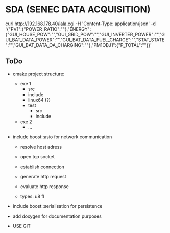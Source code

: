 # SDA (SENEC DATA ACQUISITION)

curl http://192.168.178.40/lala.cgi -H 'Content-Type: application/json' -d '{"PV1":{"POWER_RATIO":""},"ENERGY":{"GUI_HOUSE_POW":"","GUI_GRID_POW":"","GUI_INVERTER_POWER":"","GUI_BAT_DATA_POWER":"","GUI_BAT_DATA_FUEL_CHARGE":"","STAT_STATE":"","GUI_BAT_DATA_OA_CHARGING":""},"PM1OBJ1":{"P_TOTAL":""}}'

## ToDo
  - cmake project structure:
    - exe 1
      - src
      - include
      - linux64 (?)
      - test
        - src
        - include
    - exe 2
      - ...

  - include boost::asio for network communication
    - resolve host adress
    - open tcp socket
    - establish connection
    - generate http request
    - evaluate http response

    - types: 
      u8
      fl 

  - include boost::serialisation for persistence

  - add doxygen for documentation purposes

  - USE GIT

